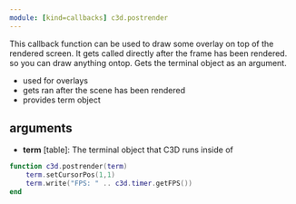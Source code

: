 ```yaml
---
module: [kind=callbacks] c3d.postrender
---
```


This callback function can be used to draw some overlay on top of the rendered screen.
It gets called directly after the frame has been rendered. so you can draw anything ontop.
Gets the terminal object as an argument.

- used for overlays
- gets ran after the scene has been rendered
- provides term object

## arguments
- **term** [table]: The terminal object that C3D runs inside of

```lua
function c3d.postrender(term)
    term.setCursorPos(1,1)
    term.write("FPS: " .. c3d.timer.getFPS())
end
```